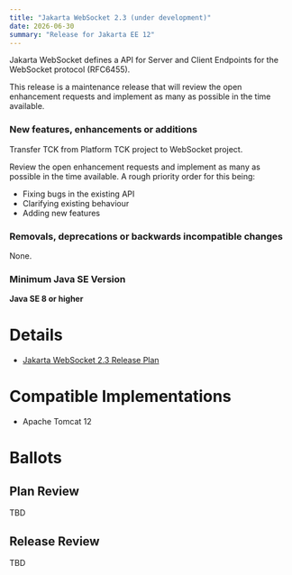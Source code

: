 ```yaml
---
title: "Jakarta WebSocket 2.3 (under development)"
date: 2026-06-30
summary: "Release for Jakarta EE 12"
---
```

Jakarta WebSocket defines a API for Server and Client Endpoints for the WebSocket protocol (RFC6455).

This release is a maintenance release that will review the open enhancement requests and implement as many as possible in the time available.


### New features, enhancements or additions
Transfer TCK from Platform TCK project to WebSocket project.

Review the open enhancement requests and implement as many as possible in the time available. A rough priority order for this being:
* Fixing bugs in the existing API
* Clarifying existing behaviour
* Adding new features

### Removals, deprecations or backwards incompatible changes
None.

### Minimum Java SE Version
**Java SE 8 or higher**

# Details
* [Jakarta WebSocket 2.3 Release Plan](https://projects.eclipse.org/projects/ee4j.websocket/releases/2.3.0/plan)

<!--
The following can be uncommented and version information updated as they become available.

* [Jakarta EE Platform 11 Release Plan](https://jakartaee.github.io/platform/jakartaee11/JakartaEE11ReleasePlan)
* [Jakarta WebSocket 2.2 Specification Document](./jakarta-websocket-spec-2.2.pdf) (PDF)
* [Jakarta WebSocket 2.2 Specification Document](./jakarta-websocket-spec-2.2.html) (HTML)
* Jakarta WebSocket 2.2 Javadoc
    * [Client](./apidocs/client)
    * [Server](./apidocs/server)
* [Jakarta WebSocket 2.2 TCK](https://download.eclipse.org/jakartaee/websocket/2.2/jakarta-websocket-tck-2.2.0.zip) ([sig](https://download.eclipse.org/jakartaee/websocket/2.2/jakarta-websocket-tck-2.2.0.zip.sig), [sha](https://download.eclipse.org/jakartaee/websocket/2.2/jakarta-websocket-tck-2.2.0.zip.sha256), [pub](https://jakarta.ee/specifications/jakartaee-spec-committee.pub))
* Maven coordinates
    * [jakarta.websocket:jakarta.websocket-api:jar:2.2.0](https://central.sonatype.com/artifact/jakarta.websocket/jakarta.websocket-api/2.2.0/jar)
    * [jakarta.websocket:jakarta.websocket-client-api:jar:2.2.0](https://central.sonatype.com/artifact/jakarta.websocket/jakarta.websocket-client-api/2.2.0/jar)
-->

# Compatible Implementations

* Apache Tomcat 12

# Ballots

## Plan Review

TBD

## Release Review

TBD
